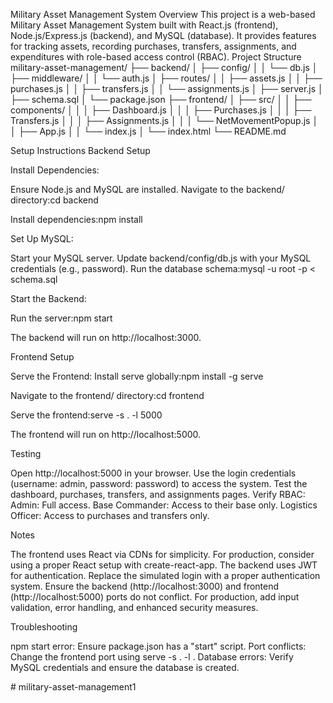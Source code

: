 Military Asset Management System
Overview
This project is a web-based Military Asset Management System built with React.js (frontend), Node.js/Express.js (backend), and MySQL (database). It provides features for tracking assets, recording purchases, transfers, assignments, and expenditures with role-based access control (RBAC).
Project Structure
military-asset-management/
├── backend/
│   ├── config/
│   │   └── db.js
│   ├── middleware/
│   │   └── auth.js
│   ├── routes/
│   │   ├── assets.js
│   │   ├── purchases.js
│   │   ├── transfers.js
│   │   └── assignments.js
│   ├── server.js
│   ├── schema.sql
│   └── package.json
├── frontend/
│   ├── src/
│   │   ├── components/
│   │   │   ├── Dashboard.js
│   │   │   ├── Purchases.js
│   │   │   ├── Transfers.js
│   │   │   ├── Assignments.js
│   │   │   └── NetMovementPopup.js
│   │   ├── App.js
│   │   └── index.js
│   └── index.html
└── README.md

Setup Instructions
Backend Setup

Install Dependencies:

Ensure Node.js and MySQL are installed.
Navigate to the backend/ directory:cd backend


Install dependencies:npm install




Set Up MySQL:

Start your MySQL server.
Update backend/config/db.js with your MySQL credentials (e.g., password).
Run the database schema:mysql -u root -p < schema.sql




Start the Backend:

Run the server:npm start


The backend will run on http://localhost:3000.



Frontend Setup

Serve the Frontend:
Install serve globally:npm install -g serve


Navigate to the frontend/ directory:cd frontend


Serve the frontend:serve -s . -l 5000


The frontend will run on http://localhost:5000.



Testing

Open http://localhost:5000 in your browser.
Use the login credentials (username: admin, password: password) to access the system.
Test the dashboard, purchases, transfers, and assignments pages.
Verify RBAC:
Admin: Full access.
Base Commander: Access to their base only.
Logistics Officer: Access to purchases and transfers only.



Notes

The frontend uses React via CDNs for simplicity. For production, consider using a proper React setup with create-react-app.
The backend uses JWT for authentication. Replace the simulated login with a proper authentication system.
Ensure the backend (http://localhost:3000) and frontend (http://localhost:5000) ports do not conflict.
For production, add input validation, error handling, and enhanced security measures.

Troubleshooting

npm start error: Ensure package.json has a "start" script.
Port conflicts: Change the frontend port using serve -s . -l <port>.
Database errors: Verify MySQL credentials and ensure the database is created.

#   m i l i t a r y - a s s e t - m a n a g e m e n t 1  
 